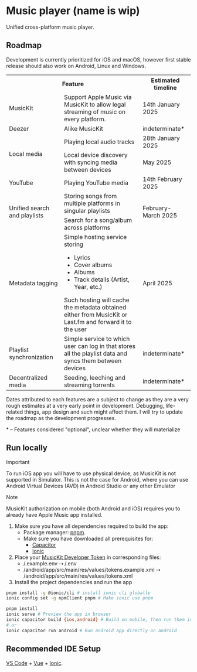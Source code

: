 # Music player (name is wip)

Unified cross-platform music player.

## Roadmap

Development is currently prioritized for iOS and macOS, however first stable release should also work on Android, Linux and Windows.

<table>
	<tr>
		<th colspan="2">Feature</th>
		<th>Estimated timeline</th>
	</tr>
	<tr>
		<td>MusicKit</td>
		<td>
			Support Apple Music via MusicKit to allow legal streaming of music on
			every platform.
		</td>
		<td>14th January 2025</td>
	</tr>
	<tr>
		<td>Deezer</td>
		<td>Alike MusicKit</td>
		<td>indeterminate*</td>
	</tr>
	<tr>
		<td rowspan="2">Local media</td>
		<td>Playing local audio tracks</td>
    <td>28th January 2025</td>
	</tr>
  <tr>
	  <td>Local device discovery with syncing media between devices</td>
    <td>May 2025</td>
  </tr>
	<tr>
		<td>YouTube</td>
		<td>Playing YouTube media</td>
		<td>14th February 2025</td>
	</tr>
	<tr>
		<td rowspan="2">Unified search and playlists</td>
		<td>Storing songs from multiple platforms in singular playlists</td>
		<td rowspan="2">February-March 2025</td>
	</tr>
	<tr>
		<td>Search for a song/album across platforms</td>
	</tr>
  <tr>
    <td>Metadata tagging</td>
    <td>
      Simple hosting service storing
      <ul>
        <li>Lyrics</li>
        <li>Cover albums</li>
        <li>Albums</li>
        <li>Track details (Artist, Year, etc.)</li>
      </ul>
      Such hosting will cache the metadata obtained either from MusicKit or
      Last.fm and forward it to the user
    </td>
    <td>April 2025</td>
  </tr>
  <tr>
    <td>Playlist synchronization</td>
    <td>
      Simple service to which user can log in that stores all the playlist data
      and syncs them between devices
    </td>
    <td>indeterminate*</td>
  </tr>
  <tr>
    <td>Decentralized media</td>
    <td>Seeding, leeching and streaming torrents</td>
    <td>indeterminate*</td>
  </tr>
</table>

Dates attributed to each features are a subject to change as they are a very rough estimates at a very early point in development.
Debugging, life-related things, app design and such might affect them.
I will try to update the roadmap as the development progresses.

\* – Features considered "optional", unclear whether they will materialize

## Run locally

> [!IMPORTANT]
> To run iOS app you will have to use physical device, as MusicKit is not supported in Simulator.
> This is not the case for Android, where you can use Android Virtual Devices (AVD) in Android Studio or any other Emulator

> [!NOTE]
> MusicKit authorization on mobile (both Android and iOS) requires you to already have Apple Music app installed.

1. Make sure you have all dependencies required to build the app:
	- Package manager: [pnpm](https://pnpm.io).
	- Make sure you have downloaded all prerequisites for:
 		- [Capacitor](https://capacitorjs.com/docs/getting-started/environment-setup)
		- [Ionic](https://ionicframework.com/docs/intro/environment)
2. Place your [MusicKit Developer Token](https://developer.apple.com/documentation/applemusicapi/generating_developer_tokens) in corresponding files:
	- /.example.env ⇢ /.env
	- /android/app/src/main/res/values/tokens.example.xml ⇢ /android/app/src/main/res/values/tokens.xml
3. Install the project dependencies and run the app
```sh
pnpm install -g @ionic/cli # install ionic cli globally
ionic config set -g npmClient pnpm # Make ionic use pnpm

pnpm install
ionic serve # Preview the app in browser
ionic capacitor build {ios,android} # Build on mobile, then run them in their respective IDE's
# or
ionic capacitor run android # Run android app directly on android
```

## Recommended IDE Setup

[VS Code](https://code.visualstudio.com/) + [Vue](https://marketplace.visualstudio.com/items?itemName=Vue.volar) + [Ionic](https://marketplace.visualstudio.com/items?itemName=ionic.ionic).